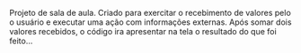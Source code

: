Projeto de sala de aula.
Criado para exercitar o recebimento de valores pelo o usuário e executar uma ação com informações externas.
Após somar dois valores recebidos, o código ira apresentar na tela o resultado do que foi feito...
